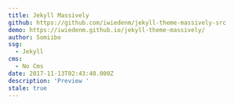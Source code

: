 ```yaml
---
title: Jekyll Massively
github: https://github.com/iwiedenm/jekyll-theme-massively-src
demo: https://iwiedenm.github.io/jekyll-theme-massively/
author: Somiibo
ssg:
  - Jekyll
cms:
  - No Cms
date: 2017-11-13T02:43:40.000Z
description: 'Preview '
stale: true
---
```

